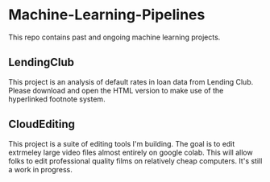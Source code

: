 # Machine-Learning-Pipelines
This repo contains past and ongoing machine learning projects.

## LendingClub
This project is an analysis of default rates in loan data from Lending Club. Please download and open the HTML version to make use of the hyperlinked footnote system.

## CloudEditing
This project is a suite of editing tools I'm building. The goal is to edit extrmeley large video files almost entirely on google colab. This will allow folks to edit professional quality films on relatively cheap computers. It's still a work in progress.
